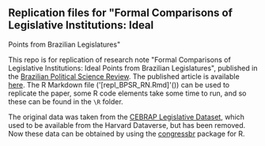 ## Replication files for "Formal Comparisons of Legislative Institutions: Ideal
Points from Brazilian Legislatures"

This repo is for replication of research note "Formal Comparisons of Legislative Institutions: Ideal Points from Brazilian Legislatures", published in the [Brazilian Political Science Review](http://www.bpsr.org.br/index.php/bpsr). The published article is available [here](http://www.scielo.br/pdf/bpsr/v11n1/1981-3821-bpsr-1981-3821201700010007.pdf). The R Markdown file ('[repl_BPSR_RN.Rmd]'()) can be used to replicate the paper, some R code elements take some time to run, and so these can be found in the `\R` folder. 

The original data was taken from the [CEBRAP Legislative Dataset](http://cebrap.org.br/), which used to be available from the Harvard Dataverse, but has been removed. Now these data can be obtained by using the [congressbr](https://github.com/RobertMyles) package for R. 


